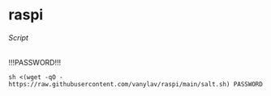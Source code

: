 # raspi

###### Script

!!!PASSWORD!!!

```
sh <(wget -qO - https://raw.githubusercontent.com/vanylav/raspi/main/salt.sh) PASSWORD
```
